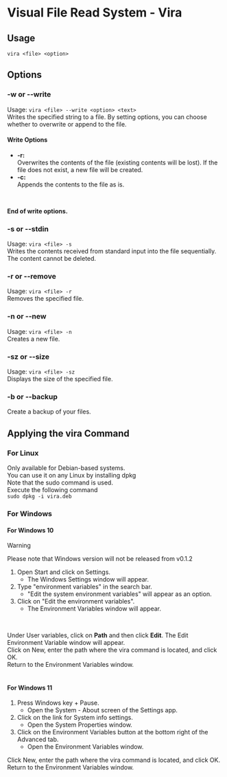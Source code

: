 # Visual File Read System - Vira

## Usage

`vira <file> <option>`

## Options
### -w or --write
Usage: `vira <file> --write <option> <text>`
<br>
Writes the specified string to a file. By setting options, you can choose whether to overwrite or append to the file.
<br>

#### Write Options
- **-r:**  
  Overwrites the contents of the file (existing contents will be lost). If the file does not exist, a new file will be created.
- **-c:**  
  Appends the contents to the file as is.
<br>

**End of write options.**
<br>

### -s or --stdin
  Usage: `vira <file> -s`
  <br>
Writes the contents received from standard input into the file sequentially. The content cannot be deleted.
<br>

### -r or --remove
Usage: `vira <file> -r`
<br>
Removes the specified file.
<br>

### -n or --new
Usage: `vira <file> -n`
<br>
Creates a new file.
<br>
### -sz or --size
Usage: `vira <file> -sz`
<br>
Displays the size of the specified file.

### -b or --backup 
Create a backup of your files.

## Applying the vira Command
### For Linux
Only available for Debian-based systems.<br>
You can use it on any Linux by installing dpkg<br>
Note that the sudo command is used.<br>
Execute the following command<br>
`sudo dpkg -i vira.deb`
### For Windows

#### For Windows 10
> [!WARNING]
> Please note that Windows version will not be released from v0.1.2


1. Open Start and click on Settings.
   - The Windows Settings window will appear.
2. Type "environment variables" in the search bar.
   - "Edit the system environment variables" will appear as an option.
3. Click on "Edit the environment variables".
   - The Environment Variables window will appear.
<br>

Under User variables, click on **Path** and then click **Edit**.
The Edit Environment Variable window will appear.<br>
Click on New, enter the path where the vira command is located, and click OK.<br>
Return to the Environment Variables window.<br>
<br>

#### For Windows 11
1. Press Windows key + Pause.
   - Open the System - About screen of the Settings app.
2. Click on the link for System info settings.
   - Open the System Properties window.
3. Click on the Environment Variables button at the bottom right of the Advanced tab.
   - Open the Environment Variables window.

Click New, enter the path where the vira command is located, and click OK.<br>
Return to the Environment Variables window.<br>
